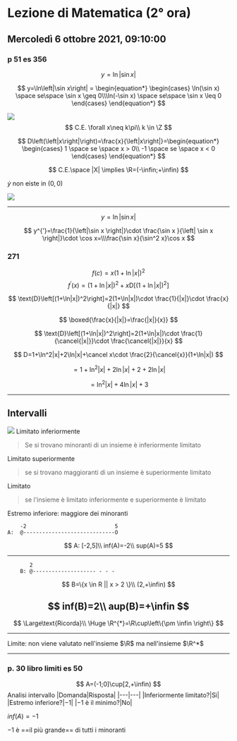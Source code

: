 #  Lezione di Matematica (2° ora)
## Mercoledì 6 ottobre 2021, 09:10:00


### p 51 es 356
$$
y=\ln\left|\sin x\right|
$$

$$
y=\ln\left|\sin x\right| = \begin{equation*} \begin{cases} \ln(\sin x) \space se\space \sin x \geq 0\\\ln(-\sin x) \space se\space \sin x \leq 0 \end{cases} \end{equation*}
$$

![](https://i.imgur.com/ljzE2R8.jpg)
$$
C.E. \forall x\neq k\pi\\
k \in \Z
$$


$$
D\left(\left|x\right|\right)=\frac{x}{\left|x\right|}=\begin{equation*} \begin{cases} 1 \space se \space x > 0\\
-1 \space se \space x < 0
\end{cases} \end{equation*}
$$

$$
C.E.\space |X| \implies \R=(-\infin;+\infin)
$$


$\dot y$ non eiste in $(0,0)$

![](https://i.imgur.com/72iCDVV.jpg)

---
$$
y=\ln\left|\sin x \right|
$$


$$
y^{'}=\frac{1}{\left|\sin x \right|}\cdot \frac{\sin x }{\left| \sin x \right|}\cdot \cos x=\\\frac{\sin x}{\sin^2 x}\cos x
$$


### 271

$$
f(c)=x\left(1+\ln \left|x\right|\right)^2
$$
$$
f^{'}(x)=(1+\ln |x|)^2+x\text{D}\left[(1+\ln|x|)^2\right]
$$

$$
\text{D}\left[(1+\ln|x|)^2\right]=2(1+\ln|x|)\cdot \frac{1}{|x|}\cdot \frac{x}{|x|}
$$

$$
\boxed{\frac{x}{|x|}=\frac{|x|}{x}}
$$

$$
\text{D}\left[(1+\ln|x|)^2\right]=2(1+\ln|x|)\cdot \frac{1}{\cancel{|x|}}\cdot \frac{\cancel{|x|}}{x}
$$

$$
D=1+\ln^2|x|+2\ln|x|+\cancel x\cdot \frac{2}{\cancel{x}}(1+\ln|x|)
$$

$$
=1+\ln^2|x|+2\ln|x|+2+2\ln|x|
$$

$$
=\ln^2|x|+4\ln |x|+3
$$


---

## Intervalli
![](https://i.imgur.com/VBPJOYm.jpg)
Limitato inferiormente
> Se si  trovano minoranti di un insieme è inferiormente limitato
 
Limitato superiormente
> se si trovano maggioranti di un insieme è superiormente limitato

Limitato
> se l'insieme è limitato inferiormente e superiormente è limitato



Estremo inferiore: maggiore dei minoranti

		-2                            5
	A:	@-----------------------------O
$$
A: [-2,5]\\
inf(A)=-2\\
sup(A)=5
$$

---
		   2
		B: @-------------------- - - -
$$
B=\{x \in R || x >  2 \}\\
(2,+\infin)
$$

$$
inf(B)=2\\
aup(B)=+\infin
$$
---
$$
\Large\text{Ricorda}\\
\Huge \R^{*}=\R\cup\left\{\pm \infin \right\}
$$

---

Limite: non viene valutato nell'insieme $\R$ ma nell'insieme $\R^*$

---
### p. 30 libro limiti es 50

$$
A=(-1;0]\cup[2,+\infin)
$$
Analisi intervallo
|Domanda|Risposta|
|---|---|
|Inferiormente limitato?|Sì|
|Estremo inferiore?|$-1$|
|$-1$ è il minimo?|No|


$inf(A)=-1$

$-1$ è ==il più grande== di tutti i minoranti


<!--stackedit_data:
eyJoaXN0b3J5IjpbNjM1MTg4MzM3LDc4MjU3NTgyMiwtMTM4MT
Y4OTEyMCwyMDg2NDk0Njc5LDE4NDg2MjkwMTZdfQ==
-->